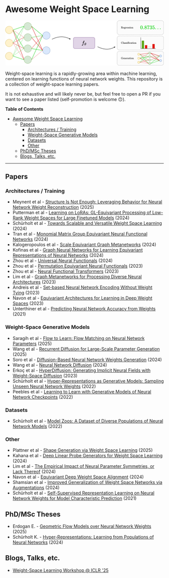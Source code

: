 # Awesome Weight Space Learning

![weight-space learning](figures/wsl.drawio.png)

Weight-space learning is a rapidly-growing area within machine learning, centered on learning functions of neural network weights. This repository is a collection of weight-space learning papers. 

It is not exhaustive and will likely never be, but feel free to open a PR if you want to see a paper listed (self-promotion is welcome 🙃). 



**Table of Contents**
- [Awesome Weight Space Learning](#awesome-weight-space-learning)
  - [Papers](#papers)
    - [Architectures / Training](#architectures--training)
    - [Weight-Space Generative Models](#weight-space-generative-models)
    - [Datasets](#datasets)
    - [Other](#other)
  - [PhD/MSc Theses](#phdmsc-theses)
  - [Blogs, Talks, etc.](#blogs-talks-etc)

---

## Papers

### Architectures / Training

* Meynent et al - [Structure Is Not Enough: Leveraging Behavior for Neural Network Weight Reconstruction](http://arxiv.org/abs/2503.17138) (2025)
* Putterman et al - [Learning on LoRAs: GL-Equivariant Processing of Low-Rank Weight Spaces for Large Finetuned Models](https://arxiv.org/abs/2410.04207) (2024)
* Schürholt et al - [Towards Scalable and Versatile Weight Space Learning](http://arxiv.org/abs/2406.09997) (2024)
* Tran et al - [Monomial Matrix Group Equivariant Neural Functional Networks](https://arxiv.org/abs/2409.11697) (2024)
* Kalogeropoulos et al - [Scale Equivariant Graph Metanetworks](http://arxiv.org/abs/2406.10685) (2024)
* Kofinas et al - [Graph Neural Networks for Learning Equivariant Representations of Neural Networks](https://doi.org/10.48550/arXiv.2403.12143) (2024)
* Zhou et al - [Universal Neural Functionals](https://doi.org/10.48550/arXiv.2402.05232) (2024)
* Zhou et al - [Permutation Equivariant Neural Functionals](https://doi.org/10.48550/arXiv.2302.14040) (2023)
* Zhou et al - [Neural Functional Transformers](https://papers.nips.cc/paper_files/paper/2023/hash/6e2290d3b6168f9747f38786e40c21f2-Abstract-Conference.html) (2023)
* Lim et al - [Graph Metanetworks for Processing Diverse Neural Architectures](https://doi.org/10.48550/arXiv.2312.04501) (2023)
* Andreis et al - [Set-based Neural Network Encoding Without Weight Tying](https://arxiv.org/abs/2305.16625) (2023)
* Navon et al - [Equivariant Architectures for Learning in Deep Weight Spaces](https://doi.org/10.48550/arXiv.2301.12780) (2023)
* Unterthiner et al - [Predicting Neural Network Accuracy from Weights](https://doi.org/10.48550/arXiv.2002.11448) (2021)

### Weight-Space Generative Models

* Saragih et al - [Flow to Learn: Flow Matching on Neural Network Parameters](http://arxiv.org/abs/2503.19371) (2025)
* Wang et al - [Recurrent Diffusion for Large-Scale Parameter Generation](https://arxiv.org/abs/2501.11587) (2025)
* Soro et al - [Diffusion-Based Neural Network Weights Generation](https://arxiv.org/abs/2402.18153) (2024)
* Wang et al - [Neural Network Diffusion](https://arxiv.org/abs/2402.13144) (2024)
* Erkoç et al - [HyperDiffusion: Generating Implicit Neural Fields with Weight-Space Diffusion](https://openaccess.thecvf.com/content/ICCV2023/html/Erkoc_HyperDiffusion_Generating_Implicit_Neural_Fields_with_Weight-Space_Diffusion_ICCV_2023_paper.html) (2023)
* Schürholt et al - [Hyper-Representations as Generative Models: Sampling Unseen Neural Network Weights](https://proceedings.neurips.cc/paper_files/paper/2022/hash/b2c4b7d34b3d96b9dc12f7bce424b7ae-Abstract-Conference.html) (2022)
* Peebles et al - [Learning to Learn with Generative Models of Neural Network Checkpoints](https://doi.org/10.48550/arXiv.2209.12892) (2022)

### Datasets

* Schürholt et al - [Model Zoos: A Dataset of Diverse Populations of Neural Network Models](https://proceedings.neurips.cc/paper/2022/hash/f3b7e5d3eb074cde5b76e26bc0fb5776-Abstract-Conference.html) (2022)

### Other

* Plattner et al - [Shape Generation via Weight Space Learning](https://arxiv.org/abs/2503.21830) (2025)
* Kahana et al - [Deep Linear Probe Generators for Weight Space Learning](https://doi.org/10.48550/arXiv.2410.10811) (2024)
* Lim et al - [The Empirical Impact of Neural Parameter Symmetries, or Lack Thereof](https://arxiv.org/abs/2405.20231) (2024)
* Navon et al - [Equivariant Deep Weight Space Alignment](https://doi.org/10.48550/arXiv.2310.13397) (2024)
* Shamsian et al - [Improved Generalization of Weight Space Networks via Augmentations](https://doi.org/10.48550/arXiv.2402.04081) (2024)
* Schürholt et al - [Self-Supervised Representation Learning on Neural Network Weights for Model Characteristic Prediction](https://proceedings.neurips.cc/paper_files/paper/2021/hash/89562dccfeb1d0394b9ae7e09544dc70-Abstract.html) (2021)

## PhD/MSc Theses

* Erdogan E. - [Geometric Flow Models over Neural Network Weights](https://github.com/ege-erdogan/msc-thesis) (2025)
* Schürholt K. - [Hyper-Representations: Learning from Populations of Neural Networks](https://arxiv.org/abs/2410.05107) (2024)

## Blogs, Talks, etc.

* [Weight-Space Learning Workshop @ ICLR '25](https://weight-space-learning.github.io/)



























